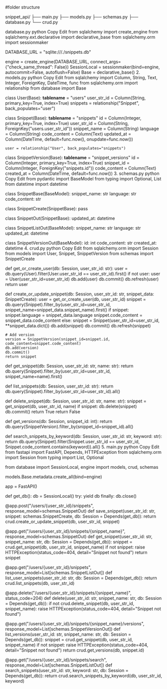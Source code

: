 #folder structure

snippet_api/
├── main.py
├── models.py
├── schemas.py
├── database.py
└── crud.py

database.py
python
Copy
Edit
from sqlalchemy import create_engine
from sqlalchemy.ext.declarative import declarative_base
from sqlalchemy.orm import sessionmaker

DATABASE_URL = "sqlite:///./snippets.db"

engine = create_engine(DATABASE_URL, connect_args={"check_same_thread": False})
SessionLocal = sessionmaker(bind=engine, autocommit=False, autoflush=False)
Base = declarative_base()
2. models.py
python
Copy
Edit
from sqlalchemy import Column, String, Text, Integer, ForeignKey, DateTime, func
from sqlalchemy.orm import relationship
from database import Base

class User(Base):
    __tablename__ = "users"
    user_str_id = Column(String, primary_key=True, index=True)
    snippets = relationship("Snippet", back_populates="user")

class Snippet(Base):
    __tablename__ = "snippets"
    id = Column(Integer, primary_key=True, index=True)
    user_str_id = Column(String, ForeignKey("users.user_str_id"))
    snippet_name = Column(String)
    language = Column(String)
    code_content = Column(Text)
    updated_at = Column(DateTime, default=func.now(), onupdate=func.now())

    user = relationship("User", back_populates="snippets")

class SnippetVersion(Base):
    __tablename__ = "snippet_versions"
    id = Column(Integer, primary_key=True, index=True)
    snippet_id = Column(Integer, ForeignKey("snippets.id"))
    code_content = Column(Text)
    created_at = Column(DateTime, default=func.now())
3. schemas.py
python
Copy
Edit
from pydantic import BaseModel
from typing import Optional, List
from datetime import datetime

class SnippetBase(BaseModel):
    snippet_name: str
    language: str
    code_content: str

class SnippetCreate(SnippetBase):
    pass

class SnippetOut(SnippetBase):
    updated_at: datetime

class SnippetListOut(BaseModel):
    snippet_name: str
    language: str
    updated_at: datetime

class SnippetVersionOut(BaseModel):
    id: int
    code_content: str
    created_at: datetime
4. crud.py
python
Copy
Edit
from sqlalchemy.orm import Session
from models import User, Snippet, SnippetVersion
from schemas import SnippetCreate

def get_or_create_user(db: Session, user_str_id: str):
    user = db.query(User).filter(User.user_str_id == user_str_id).first()
    if not user:
        user = User(user_str_id=user_str_id)
        db.add(user)
        db.commit()
        db.refresh(user)
    return user

def create_or_update_snippet(db: Session, user_str_id: str, snippet_data: SnippetCreate):
    user = get_or_create_user(db, user_str_id)
    snippet = db.query(Snippet).filter_by(user_str_id=user_str_id, snippet_name=snippet_data.snippet_name).first()
    if snippet:
        snippet.language = snippet_data.language
        snippet.code_content = snippet_data.code_content
    else:
        snippet = Snippet(user_str_id=user_str_id, **snippet_data.dict())
        db.add(snippet)
    db.commit()
    db.refresh(snippet)

    # Add version
    version = SnippetVersion(snippet_id=snippet.id, code_content=snippet.code_content)
    db.add(version)
    db.commit()
    return snippet

def get_snippet(db: Session, user_str_id: str, name: str):
    return db.query(Snippet).filter_by(user_str_id=user_str_id, snippet_name=name).first()

def list_snippets(db: Session, user_str_id: str):
    return db.query(Snippet).filter_by(user_str_id=user_str_id).all()

def delete_snippet(db: Session, user_str_id: str, name: str):
    snippet = get_snippet(db, user_str_id, name)
    if snippet:
        db.delete(snippet)
        db.commit()
        return True
    return False

def get_versions(db: Session, snippet_id: int):
    return db.query(SnippetVersion).filter_by(snippet_id=snippet_id).all()

def search_snippets_by_keyword(db: Session, user_str_id: str, keyword: str):
    return db.query(Snippet).filter(Snippet.user_str_id == user_str_id,
                                    Snippet.code_content.contains(keyword)).all()
5. main.py
python
Copy
Edit
from fastapi import FastAPI, Depends, HTTPException
from sqlalchemy.orm import Session
from typing import List, Optional

from database import SessionLocal, engine
import models, crud, schemas

models.Base.metadata.create_all(bind=engine)

app = FastAPI()

def get_db():
    db = SessionLocal()
    try:
        yield db
    finally:
        db.close()

@app.post("/users/{user_str_id}/snippets", response_model=schemas.SnippetOut)
def save_snippet(user_str_id: str, snippet: schemas.SnippetCreate, db: Session = Depends(get_db)):
    return crud.create_or_update_snippet(db, user_str_id, snippet)

@app.get("/users/{user_str_id}/snippets/{snippet_name}", response_model=schemas.SnippetOut)
def get_snippet(user_str_id: str, snippet_name: str, db: Session = Depends(get_db)):
    snippet = crud.get_snippet(db, user_str_id, snippet_name)
    if not snippet:
        raise HTTPException(status_code=404, detail="Snippet not found")
    return snippet

@app.get("/users/{user_str_id}/snippets", response_model=List[schemas.SnippetListOut])
def list_user_snippets(user_str_id: str, db: Session = Depends(get_db)):
    return crud.list_snippets(db, user_str_id)

@app.delete("/users/{user_str_id}/snippets/{snippet_name}", status_code=204)
def delete(user_str_id: str, snippet_name: str, db: Session = Depends(get_db)):
    if not crud.delete_snippet(db, user_str_id, snippet_name):
        raise HTTPException(status_code=404, detail="Snippet not found")

@app.get("/users/{user_str_id}/snippets/{snippet_name}/versions", response_model=List[schemas.SnippetVersionOut])
def list_versions(user_str_id: str, snippet_name: str, db: Session = Depends(get_db)):
    snippet = crud.get_snippet(db, user_str_id, snippet_name)
    if not snippet:
        raise HTTPException(status_code=404, detail="Snippet not found")
    return crud.get_versions(db, snippet.id)

@app.get("/users/{user_str_id}/snippets/search", response_model=List[schemas.SnippetListOut])
def search_snippets(user_str_id: str, keyword: str, db: Session = Depends(get_db)):
  return crud.search_snippets_by_keyword(db, user_str_id, keyword)
